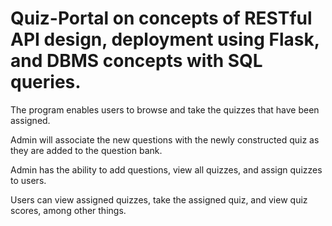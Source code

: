 # Quiz-Portal on concepts of RESTful API design, deployment using Flask, and DBMS concepts with SQL queries.

The program enables users to browse and take the quizzes that have been assigned.

Admin will associate the new questions with the newly constructed quiz as they are added to the question bank.

Admin has the ability to add questions, view all quizzes, and assign quizzes to users.

Users can view assigned quizzes, take the assigned quiz, and view quiz scores, among other things.
